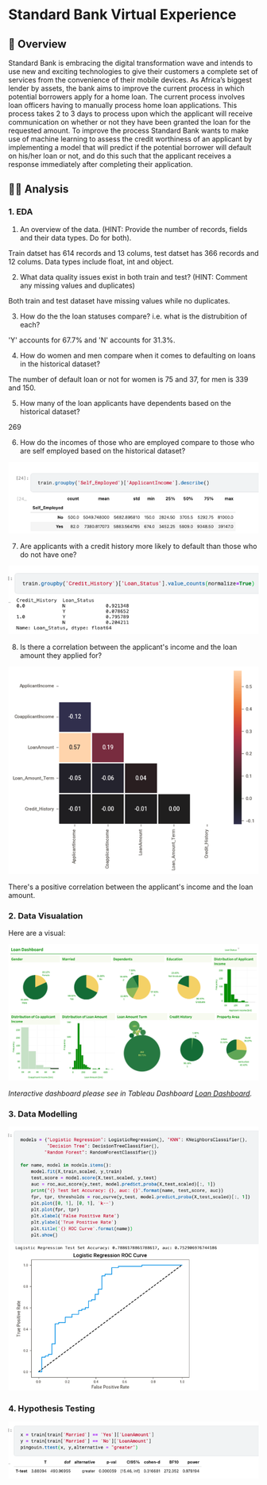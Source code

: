 # Standard Bank Virtual Experience

## 📝 Overview
Standard Bank is embracing the digital transformation wave and intends to use new and exciting technologies to give their customers a complete set of services from the convenience of their mobile devices. As Africa’s biggest lender by assets, the bank aims to improve the current process in which potential borrowers apply for a home loan. The current process involves loan officers having to manually process home loan applications. This process takes 2 to 3 days to process upon which the applicant will receive communication on whether or not they have been granted the loan for the requested amount. To improve the process Standard Bank wants to make use of machine learning to assess the credit worthiness of an applicant by implementing a model that will predict if the potential borrower will default on his/her loan or not, and do this such that the applicant receives a response immediately after completing their application.


##  👨‍💻 Analysis 
### 1. EDA
1. An overview of the data. (HINT: Provide the number of records, fields and their data types. Do for both).

Train datset has 614 records and 13 colums, test datset has 366 records and 12 colums. Data types include float, int and object.

2. What data quality issues exist in both train and test? (HINT: Comment any missing values and duplicates)

Both train and test dataset have missing values while no duplicates.

3. How do the the loan statuses compare? i.e. what is the distrubition of each?

'Y' accounts for 67.7% and 'N' accounts for 31.3%.

4. How do women and men compare when it comes to defaulting on loans in the historical dataset?

The number of default loan or not for women is 75 and 37, for men is 339 and 150.

5. How many of the loan applicants have dependents based on the historical dataset?

269

6. How do the incomes of those who are employed compare to those who are self employed based on the historical dataset? 

![](https://github.com/Rui-Huang-dotcom/Standard-Bank-Virtual-Experience-Programme/blob/main/image/1.png) 

7. Are applicants with a credit history more likely to default than those who do not have one?

![](https://github.com/Rui-Huang-dotcom/Standard-Bank-Virtual-Experience-Programme/blob/main/image/2.png) 

8. Is there a correlation between the applicant's income and the loan amount they applied for? 

![](https://github.com/Rui-Huang-dotcom/Standard-Bank-Virtual-Experience-Programme/blob/main/image/__results___47_1.png)

There's a positive correlation between the applicant's income and the loan amount.
### 2. Data Visualation

Here are a visual:

![Tableau Dashboard](https://github.com/Rui-Huang-dotcom/Standard-Bank-Virtual-Experience-Programme/blob/main/Dashboard%201.png)

*Interactive dashboard please see in Tableau Dashboard [Loan Dashboard](https://public.tableau.com/app/profile/rui.huang7025/viz/LoanDashboard_17018580855110/Dashboard1).*

### 3. Data Modelling

![](https://github.com/Rui-Huang-dotcom/Standard-Bank-Virtual-Experience-Programme/blob/main/image/3.png) 

### 4. Hypothesis Testing

![](https://github.com/Rui-Huang-dotcom/Standard-Bank-Virtual-Experience-Programme/blob/main/image/4.png) 


